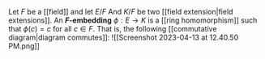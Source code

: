 Let $F$ be a [[field]] and let $E/F$ And $K/F$ be two [[field extension|field extensions]]. An **$F$-embedding** $\phi:E\to K$ is a [[ring homomorphism]] such that $\phi(c) = c$ for all $c\in F$. That is, the following [[commutative diagram|diagram commutes]]: ![[Screenshot 2023-04-13 at 12.40.50 PM.png]]
